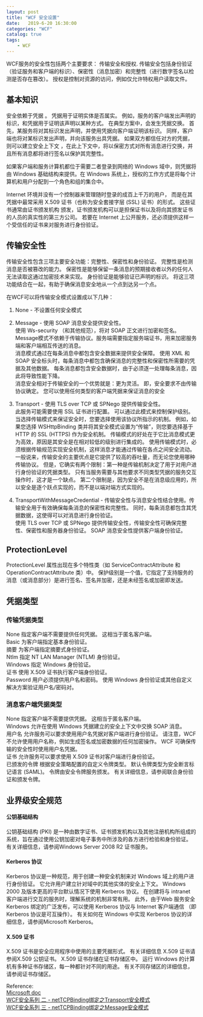 ```yaml
---                
layout: post                
title: "WCF 安全设置"                
date:   2019-6-20 16:30:00                 
categories: "WCF"                
catalog: true                
tags:                 
    - WCF                
---      
```

  
WCF服务的安全性包括两个主要要求： 传输安全和授权. 传输安全包括身份验证（验证服务和客户端的标识）、保密性（消息加密）和完整性（进行数字签名以检测是否存在篡改）。 授权是控制对资源的访问，例如仅允许特权用户读取文件。

## 基本知识
安全依赖于凭据 。 凭据用于证明实体是否属实。 例如，服务的客户端发出声明的标识，和凭据用于证明该声明以某种方式。 在典型方案中，会发生凭据交换。 首先，某服务将对其标识发出声明，并使用凭据向客户端证明该标识。 同样，客户端也将对某标识发出声明，并向该服务出具凭据。 如果双方都信任对方的凭据，则可以建立安全上下文 ，在此上下文中，将以保密方式对所有消息进行交换，并且所有消息都将进行签名以保护其完整性。

如果客户端和服务计算机都位于需要二者登录到网络的 Windows 域中，则凭据将由 Windows 基础结构来提供。在 Windows 系统上，授权的工作方式是将每个计算机和用户分配到一个角色和组的集合中。  

Internet 环境并没有一个控制器来管理随时登录的成百上千万的用户， 而是在其凭据中最常采用 X.509 证书（也称为安全套接字层 (SSL) 证书）的形式。 这些证书通常由证书颁发机构 颁发，证书颁发机构可以是担保证书以及将向其颁发证书的人员的真实性的第三方公司。 若要在 Internet 上公开服务，还必须提供这样一个受信任的证书来对服务进行身份验证。

## 传输安全性

传输安全性包含三项主要安全功能：完整性、保密性和身份验证。 完整性是检测消息是否被篡改的能力。 保密性是能够保留一条消息的预期接收者以外的任何人无法读取这通过加密技术来实现。 身份验证是能够验证已声明的标识。 将这三项功能结合在一起，有助于确保消息安全地从一个点到达另一个点。  

在WCF可以将传输安全模式设置成以下几种：  
1. None - 不设置任何安全模式  
2. Message - 使用 SOAP 消息安全提供安全性。  
使用 Ws-security （和其他规范），将对 SOAP 正文进行加密和签名。 Message模式不依赖于传输协议。服务端需要指定服务端证书，用来加密服务端和客户端相互传送的消息。  
消息模式通过在每条消息中都包含安全数据来提供安全保障。 使用 XML 和 SOAP 安全标头时，每条消息中都包含确保消息的完整性和保密性所需要的凭据及其他数据。 每条消息都包含安全数据时，由于必须逐一处理每条消息，因此将导致性能下降。  
消息安全相对于传输安全的一个优势就是：更为灵活。 即，安全要求不由传输协议确定。 您可以使用任何类型的客户端凭据来保证消息的安全 

3. Transport - 使用 TLS over TCP 或 SPNego 提供传输安全性。   
此服务可能需要使用 SSL 证书进行配置。 可以通过此模式来控制保护级别。  
当选择传输模式来保证安全时，您要选择使用该协议所指示的机制。 例如，如果您选择 WSHttpBinding 类并将其安全模式设置为“传输”，则您要选择基于 HTTP 的 SSL (HTTPS) 作为安全机制。 传输模式的好处在于它比消息模式更为高效，原因是其安全是在相对较低的级别进行集成的。 使用传输模式时，必须根据传输规范实现安全机制，这样消息才能通过传输在各点之间安全流动。  
一般说来，传输安全的主要优点是它提供了较高的吞吐量，而无论您使用哪种传输协议。 但是，它确实有两个限制：第一种是传输机制决定了用于对用户进行身份验证的凭据类型。 只有当服务需要与其他要求不同类型凭据的服务交互操作时，这才是一个缺点。 第二个限制是，因为安全不是在消息级应用的，所以安全是逐个跃点实现的，而不是以端对端方式实现的。 

4. TransportWithMessageCredential - 传输安全性与消息安全性结合使用。传输安全用于有效确保每条消息的保密性和完整性。 同时，每条消息都包含其凭据数据，这使得可以对消息进行身份验证。   
使用 TLS over TCP 或 SPNego 提供传输安全性，传输安全性可确保完整性、保密性和服务器身份验证。 SOAP 消息安全性提供客户端身份验证。 

## ProtectionLevel 
ProtectionLevel 属性出现在多个特性类（如 ServiceContractAttribute 和 OperationContractAttribute 类）中。 保护级别是一个值，它指定了支持服务的消息（或消息部分）是进行签名、签名并加密，还是未经签名或加密即发送。
## 凭据类型

### 传输凭据类型
None	指定客户端不需要提供任何凭据。 这相当于匿名客户端。  
Basic	为客户端指定基本身份验证。   
摘要	为客户端指定摘要式身份验证。   
Ntlm	指定 NT LAN Manager (NTLM) 身份验证。   
Windows	指定 Windows 身份验证。   
证书	使用 X.509 证书执行客户端身份验证。  
Password	用户必须提供用户名和密码。 使用 Windows 身份验证或其他自定义解决方案验证用户名/密码对。  

### 消息客户端凭据类型

None	指定客户端不需要提供凭据。 这相当于匿名客户端。  
Windows	允许在使用 Windows 凭据建立的安全上下文中交换 SOAP 消息。  
用户名	允许服务可以要求使用用户名凭据对客户端进行身份验证。 请注意，WCF 不允许使用用户名称，例如生成签名或加密数据的任何加密操作。 WCF 可确保传输的安全性时使用用户名凭据。  
证书	允许服务可以要求使用 X.509 证书对客户端进行身份验证。  
已颁发的令牌	根据安全策略配置的自定义令牌类型。 默认令牌类型为安全断言标记语言 (SAML)。 令牌由安全令牌服务颁发。 有关详细信息，请参阅联合身份验证和颁发令牌。


## 业界级安全规范
#### 公钥基础结构

公钥基础结构 (PKI) 是一种由数字证书、证书颁发机构以及其他注册机构所组成的系统，旨在通过使用公钥加密对电子事务中所涉及的各方进行检验和身份验证。 有关详细信息，请参阅Windows Server 2008 R2 证书服务。

#### Kerberos 协议
Kerberos 协议是一种规范，用于创建一种安全机制来对 Windows 域上的用户进行身份验证。 它允许用户建立针对域中的其他实体的安全上下文。 Windows 2000 及版本更高的平台默认情况下使用 Kerberos 协议。 在创建将与 intranet 客户端进行交互的服务时，理解系统的机制非常有用。 此外，由于Web 服务安全 Kerberos 绑定的广泛发布，可以使用 Kerberos 协议与 Internet 客户端通信 （即 Kerberos 协议是可互操作）。 有关如何在 Windows 中实现 Kerberos 协议的详细信息，请参阅Microsoft Kerberos。

#### X.509 证书
X.509 证书是安全应用程序中使用的主要凭据形式。 有关详细信息 X.509 证书请参阅X.509 公钥证书。 X.509 证书存储在证书存储区中。 运行 Windows 的计算机有多种证书存储区，每一种都针对不同的用途。 有关不同存储区的详细信息，请参阅证书存储区。

Reference:  
[Microsoft doc](https://docs.microsoft.com/zh-cn/dotnet/framework/wcf/securing-services)  
[WCF安全系列 二 - netTCPBinding绑定之Transport安全模式](https://www.cnblogs.com/chnking/archive/2008/10/07/1305891.html)  
[WCF安全系列 三 - netTCPBinding绑定之Message安全模式](http://www.cnblogs.com/chnking/archive/2008/10/15/1312120.html)